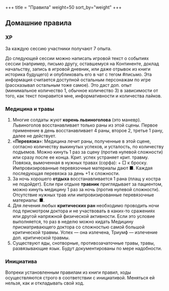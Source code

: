 +++
title = "Правила"
weight=50
sort_by="weight"
+++

## Домашние правила

### XP

За каждую сессию участники получают 7 опыта.

До следующей сессии можно написать игровой текст о событиях сессии (например, письмо другу, оставшемуся на Континенте, доклад начальству, запись в игровой дневник, или даже отрывок из книги историка будущего) и опубликовать его в чат с тегом #письмо. Эта информация считается доступной остальным персонажам по игре (рассказывал остальным тоже самое). Это даст доп. опыт (минимальное количество 1, обычное количество 3) в зависимости от того, как текст понравится мне, информативности и количества лайков.

### Медицина и травы

1. Многие солдаты жуют **корень львиноголова** (это маневр). Львиноголов восстанавливает только раны из этой сцены. Первое применение в день восстанавливает 4 раны, второе 2, третье 1 рану, далее не действует.
2. «**Перевязка**»: Медицина лечит раны, полученные в этой сцене, согласно количеству выкинутых успехов, и усталость, по количеству подъемов. Можно кинуть 1 раз за сцену (против нулевой сложности) или сразу после ее конца. Крит. успех устраняет крит. травму. Повязка, вымоченная в нужных травах (сорфа): + □ к броску. Импровизированные перевязочные материалы дают ■. Каждая последующая перевязка за день +1 к сложности.
3. За ночь хорошего **отдыха** восстанавливается 1 рана (плащ у костра не подойдет). Если при отдыхе **травник** приглядывает за пациентом, можно кинуть медицину 1 раз за ночь (против нулевой сложности). Отсутствие нужных трав или импровизированные перевязочные материалы: ■.
1. Для лечения любых **критических ран** необходимо проводить ночи под присмотром доктора и не участвовать в каких-то сражениях или другой напряжной физической активности. Если это условие выполняется, то раз в неделю можно кидать Медицину присматривающего доктора со сложностью самой большой критической травмы. Успех — она излечена, Триумф — излечение доп. критической травмы.
1. Существуют яды, снотворные, противозачаточные травы, травы, развязывающие язык. Будут документированы по мере надобности.

### Инициатива

Вопреки установленным правилам из книги правил, ходы осуществляются строго в соответствии с инициативой. Меняться ей нельзя, как и откладывать свой ход.